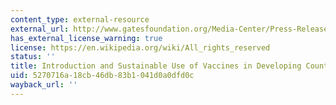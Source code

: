 ```yaml
---
content_type: external-resource
external_url: http://www.gatesfoundation.org/Media-Center/Press-Releases/2005/09/Sabin-Vaccine-Institute-Receives-150000-Grant
has_external_license_warning: true
license: https://en.wikipedia.org/wiki/All_rights_reserved
status: ''
title: Introduction and Sustainable Use of Vaccines in Developing Countries
uid: 5270716a-18cb-46db-83b1-041d0a0dfd0c
wayback_url: ''
---
```

